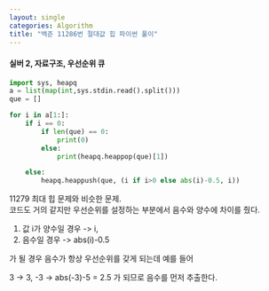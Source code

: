 ```yaml
---
layout: single
categories: Algorithm
title: "백준 11286번 절대값 힙 파이썬 풀이"
---
```

#### 실버 2, 자료구조, 우선순위 큐

```py
import sys, heapq
a = list(map(int,sys.stdin.read().split()))
que = []

for i in a[1:]:
    if i == 0:
        if len(que) == 0:
            print(0)
        else:
            print(heapq.heappop(que)[1])

    else:
        heapq.heappush(que, (i if i>0 else abs(i)-0.5, i))
```
11279 최대 힙 문제와 비슷한 문제.<br>
코드도 거의 같지만 우선순위를 설정하는 부분에서 음수와 양수에 차이를 줬다.<br>

1. 값 i가 양수일 경우 -> i, 
2. 음수일 경우 -> abs(i)-0.5

가 될 경우 음수가 항상 우선순위를 갖게 되는데 예를 들어<br>

3 -> 3,    -3 -> abs(-3)-5 = 2.5 가 되므로 음수를 먼저 추출한다.